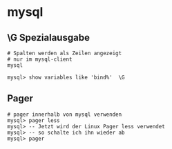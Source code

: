 # mysql  

##  \G Spezialausgabe 

```
# Spalten werden als Zeilen angezeigt 
# nur im mysql-client 
mysql

mysql> show variables like 'bind%'  \G
```

## Pager 

```
# pager innerhalb von mysql verwenden 
mysql> pager less
mysql> -- Jetzt wird der Linux Pager less verwendet 
mysql> -- so schalte ich ihn wieder ab
mysql> pager
```
